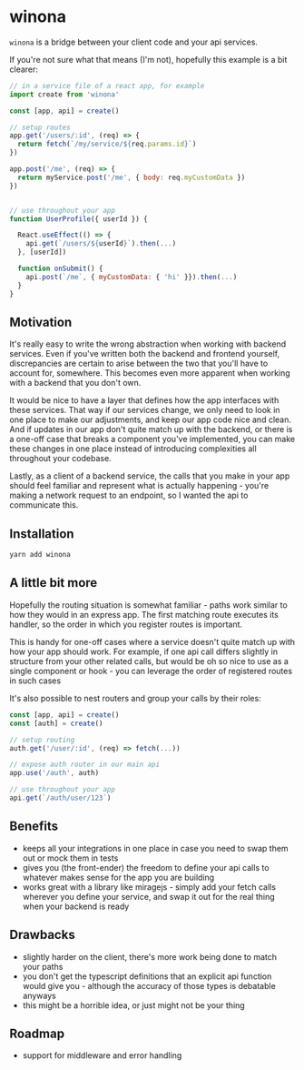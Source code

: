 # winona

`winona` is a bridge between your client code and your api services.

If you're not sure what that means (I'm not), hopefully this example is a bit clearer:

```javascript
// in a service file of a react app, for example
import create from 'winona'

const [app, api] = create()

// setup routes
app.get('/users/:id', (req) => {
  return fetch(`/my/service/${req.params.id}`)
})

app.post('/me', (req) => {
  return myService.post('/me', { body: req.myCustomData })
})


// use throughout your app
function UserProfile({ userId }) {

  React.useEffect(() => {
    api.get(`/users/${userId}`).then(...)
  }, [userId])

  function onSubmit() {
    api.post(`/me`, { myCustomData: { 'hi' }}).then(...)
  }
}
```

## Motivation

It's really easy to write the wrong abstraction when working with backend services. Even if you've written both the backend and frontend yourself, discrepancies are certain to arise between the two that you'll have to account for, somewhere. This becomes even more apparent when working with a backend that you don't own.

It would be nice to have a layer that defines how the app interfaces with these services. That way if our services change, we only need to look in one place to make our adjustments, and keep our app code nice and clean. And if updates in our app don't quite match up with the backend, or there is a one-off case that breaks a component you've implemented, you can make these changes in one place instead of introducing complexities all throughout your codebase.

Lastly, as a client of a backend service, the calls that you make in your app should feel familiar and represent what is actually happening - you're making a network request to an endpoint, so I wanted the api to communicate this.

## Installation

```bash
yarn add winona
```

## A little bit more

Hopefully the routing situation is somewhat familiar - paths work similar to how they would in an express app. The first matching route executes its handler, so the order in which you register routes is important.

This is handy for one-off cases where a service doesn't quite match up with how your app should work. For example, if one api call differs slightly in structure from your other related calls, but would be oh so nice to use as a single component or hook - you can leverage the order of registered routes in such cases

It's also possible to nest routers and group your calls by their roles:

```javascript
const [app, api] = create()
const [auth] = create()

// setup routing
auth.get('/user/:id', (req) => fetch(...))

// expose auth router in our main api
app.use('/auth', auth)

// use throughout your app
api.get(`/auth/user/123`)
```

## Benefits

- keeps all your integrations in one place in case you need to swap them out or mock them in tests
- gives you (the front-ender) the freedom to define your api calls to whatever makes sense for the app you are building
- works great with a library like miragejs - simply add your fetch calls wherever you define your service, and swap it out for the real thing when your backend is ready

## Drawbacks

- slightly harder on the client, there's more work being done to match your paths
- you don't get the typescript definitions that an explicit api function would give you - although the accuracy of those types is debatable anyways
- this might be a horrible idea, or just might not be your thing

## Roadmap

- support for middleware and error handling
